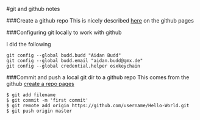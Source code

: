 #git and github notes

###Create a github repo
This is nicely described [here](https://help.github.com/articles/create-a-repo) on the github pages

###Configuring git locally to work with github

I did the following

`git config --global budd.budd "Aidan Budd"`  
`git config --global budd.email "aidan.budd@gmx.de"`  
`git config --global credential.helper osxkeychain`  


###Commit and push a local git dir to a github repo
This comes from the github [create a repo pages](https://help.github.com/articles/create-a-repo)

`$ git add filename`  
`$ git commit -m 'first commit'`  
`$ git remote add origin https://github.com/username/Hello-World.git`  
`$ git push origin master`

